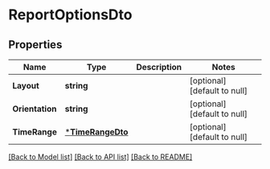 # ReportOptionsDto

## Properties
Name | Type | Description | Notes
------------ | ------------- | ------------- | -------------
**Layout** | **string** |  | [optional] [default to null]
**Orientation** | **string** |  | [optional] [default to null]
**TimeRange** | [***TimeRangeDto**](TimeRangeDTO.md) |  | [optional] [default to null]

[[Back to Model list]](../README.md#documentation-for-models) [[Back to API list]](../README.md#documentation-for-api-endpoints) [[Back to README]](../README.md)


